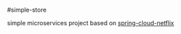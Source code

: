 #simple-store

simple microservices project based on [spring-cloud-netflix](https://cloud.spring.io/spring-cloud-netflix/)